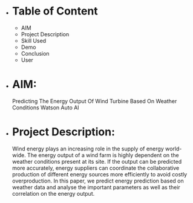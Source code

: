 * # Table of Content
    * AIM
    * Project Description 
    * Skill Used
    * Demo
    * Conclusion
    * User

* # AIM:
    Predicting The Energy Output Of Wind Turbine Based On Weather Conditions Watson Auto AI
    
* # Project Description:
    Wind energy plays an increasing role in the supply of energy world-wide. The energy output of a wind farm is highly dependent on the weather conditions present at its             site. If the output can be predicted more accurately, energy suppliers can coordinate the collaborative production of different energy sources more efficiently to avoid           costly overproduction. In this paper, we predict energy prediction based on weather data and analyse the important parameters as well as their correlation on the energy           output.
  
